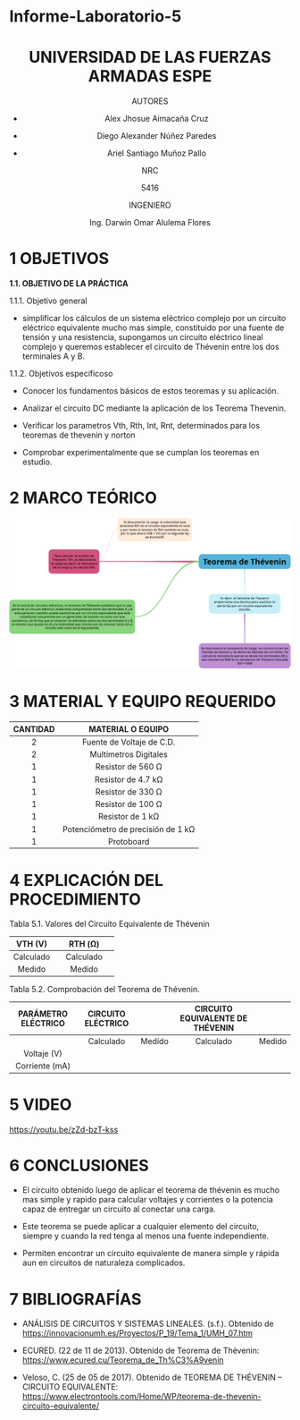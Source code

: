 # Informe-Laboratorio-5
<div align="center">

# UNIVERSIDAD DE LAS FUERZAS ARMADAS ESPE

AUTORES

* Alex Jhosue Aimacaña Cruz

* Diego Alexander Núñez Paredes

* Ariel Santiago Muñoz Pallo

NRC
  
5416

INGENIERO

Ing. Darwin Omar Alulema Flores

</div>

# 1 OBJETIVOS

**1.1. OBJETIVO DE LA PRÁCTICA**

1.1.1. Objetivo general

- simplificar los cálculos de un sistema eléctrico complejo por un circuito eléctrico equivalente mucho mas simple, constituido por una fuente de tensión y una resistencia, supongamos un circuito eléctrico lineal complejo y queremos establecer el circuito de Thévenin entre los dos terminales A y B. 

1.1.2. Objetivos específicoso

- Conocer los fundamentos básicos de estos teoremas y su aplicación.

- Analizar el circuito DC mediante la aplicación de los Teorema Thevenin.

- Verificar los parametros Vth, Rth, Int, Rnt, determinados para los teoremas de thevenin y norton

- Comprobar experimentalmente que se cumplan los teoremas en estudio.

# 2 MARCO TEÓRICO

<div align="center">
  
![image](https://github.com/Jhosu115/Informe-Laboratorio-5/blob/main/png.png)
  
 </div>

# 3 MATERIAL Y EQUIPO REQUERIDO

<div align="center">
     
|**CANTIDAD**|       **MATERIAL O EQUIPO**      |
|    :---:   |              :---:               | 
|      2     |     Fuente de Voltaje de C.D.    |
|      2     |       Multímetros Digitales      |
|      1     |        Resistor de 560 Ω         |
|      1     |        Resistor de 4.7 kΩ        |
|      1     |         Resistor de 330 Ω        |
|      1     |         Resistor de 100 Ω        |
|      1     |         Resistor de 1 kΩ         |
|      1     |Potenciómetro de precisión de 1 kΩ|
|      1     |            Protoboard            |
</div>

# 4 EXPLICACIÓN DEL PROCEDIMIENTO

Tabla 5.1. Valores del Circuito Equivalente de Thévenin
     
|  VTH (V)  |        |     RTH (Ω)   |           |
|    :---:  |  :---: |     :---:     |   :---:   |    
| Calculado |        |   Calculado   |           |  
|   Medido  |        |     Medido    |           |   
  
Tabla 5.2. Comprobación del Teorema de Thévenin.
  
|**PARÁMETRO ELÉCTRICO**| **CIRCUITO ELÉCTRICO** | | **CIRCUITO EQUIVALENTE DE THÉVENIN** ||
|     :---:    |   :---:   |     :---:     |   :---:       |    :---:    |  
|              | Calculado |     Medido    |   Calculado   |   Medido    |   
|  Voltaje (V) |           |               |               |             |  
|Corriente (mA)|           |               |               |             |

</div>


# 5 VIDEO 

https://youtu.be/zZd-bzT-kss

# 6 CONCLUSIONES 

- El circuito obtenido luego de aplicar el teorema de thévenin es mucho mas simple y rapido para calcular voltajes y corrientes o la potencia capaz de entregar un circuito al conectar una carga.

- Este teorema se puede aplicar a cualquier elemento del circuito, siempre y cuando la red tenga al menos una fuente independiente.

- Permiten encontrar un circuito equivalente de manera simple y rápida aun en circuitos de naturaleza complicados.

# 7 BIBLIOGRAFÍAS

* ANÁLISIS DE CIRCUITOS Y SISTEMAS LINEALES. (s.f.). Obtenido de https://innovacionumh.es/Proyectos/P_19/Tema_1/UMH_07.htm

* ECURED. (22 de 11 de 2013). Obtenido de Teorema de Thévenin: https://www.ecured.cu/Teorema_de_Th%C3%A9venin

* Veloso, C. (25 de 05 de 2017). Obtenido de TEOREMA DE THÉVENIN – CIRCUITO EQUIVALENTE: https://www.electrontools.com/Home/WP/teorema-de-thevenin-circuito-equivalente/






